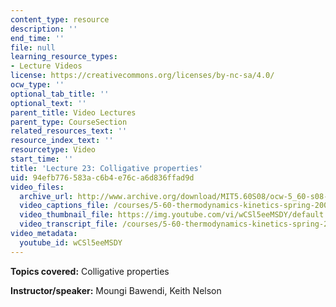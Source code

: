 ```yaml
---
content_type: resource
description: ''
end_time: ''
file: null
learning_resource_types:
- Lecture Videos
license: https://creativecommons.org/licenses/by-nc-sa/4.0/
ocw_type: ''
optional_tab_title: ''
optional_text: ''
parent_title: Video Lectures
parent_type: CourseSection
related_resources_text: ''
resource_index_text: ''
resourcetype: Video
start_time: ''
title: 'Lecture 23: Colligative properties'
uid: 94efb776-583a-c6b4-e76c-a6d836ffad9d
video_files:
  archive_url: http://www.archive.org/download/MIT5.60S08/ocw-5_60-s08-lec23_300k.mp4
  video_captions_file: /courses/5-60-thermodynamics-kinetics-spring-2008/619347b7adf4594aa9f089c2740acb2b_wCSl5eeMSDY.vtt
  video_thumbnail_file: https://img.youtube.com/vi/wCSl5eeMSDY/default.jpg
  video_transcript_file: /courses/5-60-thermodynamics-kinetics-spring-2008/e714f420350823ecf70ec34f7bea8215_wCSl5eeMSDY.pdf
video_metadata:
  youtube_id: wCSl5eeMSDY
---
```


**Topics covered:** Colligative properties

**Instructor/speaker:** Moungi Bawendi, Keith Nelson

